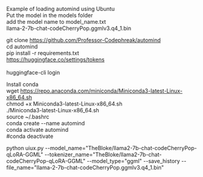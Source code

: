 Example of loading automind using Ubuntu<br />
Put the model in the models folder<br />
add the model name to model_name.txt<br />
llama-2-7b-chat-codeCherryPop.ggmlv3.q4_1.bin<br />

git clone https://github.com/Professor-Codephreak/automind<br />
cd automind<br />
pip install -r requirements.txt<br />
https://huggingface.co/settings/tokens<br /><br />
huggingface-cli login<br />

Install conda<br />
wget https://repo.anaconda.com/miniconda/Miniconda3-latest-Linux-x86_64.sh<br />
chmod +x Miniconda3-latest-Linux-x86_64.sh<br />
./Miniconda3-latest-Linux-x86_64.sh<br />
source ~/.bashrc<br />
conda create --name automind<br />
conda activate automind<br />
#conda deactivate<br />



python uiux.py --model_name="TheBloke/llama2-7b-chat-codeCherryPop-qLoRA-GGML" --tokenizer_name="TheBloke/llama2-7b-chat-codeCherryPop-qLoRA-GGML" --model_type="ggml" --save_history --file_name="llama-2-7b-chat-codeCherryPop.ggmlv3.q4_1.bin"
